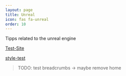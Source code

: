 ```yaml
---
layout: page
title: Unreal
icon: fas fa-unreal
order: 10
---
```


Tipps related to the unreal engine

[Test-Site](/unreal/test-site)

[style-test](/unreal/style)

> TODO: test breadcrumbs -> maybe remove home